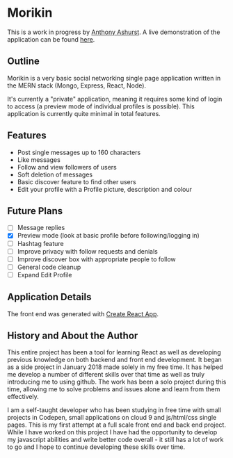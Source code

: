 # Morikin

This is a work in progress by [Anthony Ashurst](https://github.com/anthoasho). A live demonstration of the application can be found [here](https://morikin-207206.appspot.com/).

## Outline

Morikin is a very basic social networking single page application written in the MERN stack (Mongo, Express, React, Node).

It's currently a "private" application, meaning it requires some kind of login to access (a preview mode of individual profiles is possible). This application is currently quite minimal in total features.

## Features

- Post single messages up to 160 characters
- Like messages
- Follow and view followers of users
- Soft deletion of messages
- Basic discover feature to find other users
- Edit your profile with a Profile picture, description and colour


## Future Plans

- [ ] Message replies
- [X] Preview mode (look at basic profile before following/logging in)
- [ ] Hashtag feature
- [ ] Improve privacy with follow requests and denials
- [ ] Improve discover box with appropriate people to follow
- [ ] General code cleanup
- [ ] Expand Edit Profile

## Application Details

The front end was generated with [Create React App](https://github.com/facebook/create-react-app).


## History and About the Author

This entire project has been a tool for learning React as well as developing previous knowledge on both backend and front end development. It began as a side project in January 2018 made solely in my free time. It has helped me develop a number of different skills over that time as well as truly introducing me to using github. The work has been a solo project during this time, allowing me to solve problems and issues alone and learn from them effectively.

I am a self-taught developer who has been studying in free time with small projects in Codepen, small applications on cloud 9 and js/html/css single pages. This is my first attempt at a full scale front end and back end project. While I have worked on this project I have had the opportunity to develop my javascript abilities and write better code overall - it still has a lot of work to go and I hope to continue developing these skills over time.
